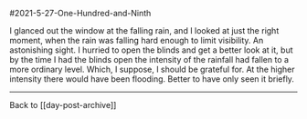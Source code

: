 #2021-5-27-One-Hundred-and-Ninth

I glanced out the window at the falling rain, and I looked at just the right moment, when the rain was falling hard enough to limit visibility.  An astonishing sight.  I hurried to open the blinds and get a better look at it, but by the time I had the blinds open the intensity of the rainfall had fallen to a more ordinary level.  Which, I suppose, I should be grateful for.  At the higher intensity there would have been flooding.  Better to have only seen it briefly.

---
Back to [[day-post-archive]]